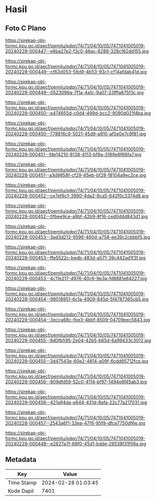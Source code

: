 # Hasil

## Foto C Plano

https://sirekap-obj-formc.kpu.go.id/aecf/pemilu/pdpr/74/71/04/10/05/7471041005019-20240228-000447--e8ba27e2-f3c0-46ac-8288-328c162dd155.jpg

https://sirekap-obj-formc.kpu.go.id/aecf/pemilu/pdpr/74/71/04/10/05/7471041005019-20240228-000449--cf63d053-59d9-4b53-93c1-cf14afdab41d.jpg

https://sirekap-obj-formc.kpu.go.id/aecf/pemilu/pdpr/74/71/04/10/05/7471041005019-20240228-000449--0523096a-7f1a-4a1c-9a07-23fffa875f3c.jpg

https://sirekap-obj-formc.kpu.go.id/aecf/pemilu/pdpr/74/71/04/10/05/7471041005019-20240228-000450--e474655d-c0d4-499d-bcc2-9090d021f4ba.jpg

https://sirekap-obj-formc.kpu.go.id/aecf/pemilu/pdpr/74/71/04/10/05/7471041005019-20240228-000450--778816c9-5021-45d9-a910-af5e0e7c9f81.jpg

https://sirekap-obj-formc.kpu.go.id/aecf/pemilu/pdpr/74/71/04/10/05/7471041005019-20240228-000451--fde14210-8138-4113-bf9a-3189e8f66fa7.jpg

https://sirekap-obj-formc.kpu.go.id/aecf/pemilu/pdpr/74/71/04/10/05/7471041005019-20240228-000451--a3d9858f-cf29-45eb-bf28-f8104a9ec2ce.jpg

https://sirekap-obj-formc.kpu.go.id/aecf/pemilu/pdpr/74/71/04/10/05/7471041005019-20240228-000452--ce7ef6c1-3990-4da2-8ca5-642f0c3374d8.jpg

https://sirekap-obj-formc.kpu.go.id/aecf/pemilu/pdpr/74/71/04/10/05/7471041005019-20240228-000452--0fbee9ce-a9bf-42b9-8f16-ced0d4d843d1.jpg

https://sirekap-obj-formc.kpu.go.id/aecf/pemilu/pdpr/74/71/04/10/05/7471041005019-20240228-000453--3ad3d212-9596-460d-a758-ee39c2cbbbf5.jpg

https://sirekap-obj-formc.kpu.go.id/aecf/pemilu/pdpr/74/71/04/10/05/7471041005019-20240228-000453--ffe5522c-bedb-483d-a571-39c442ad1f3f.jpg

https://sirekap-obj-formc.kpu.go.id/aecf/pemilu/pdpr/74/71/04/10/05/7471041005019-20240228-000453--4c11e217-4976-40c6-9e3a-fd8881e64227.jpg

https://sirekap-obj-formc.kpu.go.id/aecf/pemilu/pdpr/74/71/04/10/05/7471041005019-20240228-000454--98018951-6c1a-4909-845d-5f4787365cb5.jpg

https://sirekap-obj-formc.kpu.go.id/aecf/pemilu/pdpr/74/71/04/10/05/7471041005019-20240228-000454--3ecca68c-fbe3-4bbf-8509-04709eec5843.jpg

https://sirekap-obj-formc.kpu.go.id/aecf/pemilu/pdpr/74/71/04/10/05/7471041005019-20240228-000455--9d0fb595-2e04-42b5-b65d-6a99433c3012.jpg

https://sirekap-obj-formc.kpu.go.id/aecf/pemilu/pdpr/74/71/04/10/05/7471041005019-20240228-000455--3d47543e-60e2-4814-a09f-6cdd95712fce.jpg

https://sirekap-obj-formc.kpu.go.id/aecf/pemilu/pdpr/74/71/04/10/05/7471041005019-20240228-000456--809dfd59-52c0-4114-bf97-1494e8f45ab3.jpg

https://sirekap-obj-formc.kpu.go.id/aecf/pemilu/pdpr/74/71/04/10/05/7471041005019-20240228-000456--421a94da-e644-431d-8afa-22c77a217031.jpg

https://sirekap-obj-formc.kpu.go.id/aecf/pemilu/pdpr/74/71/04/10/05/7471041005019-20240228-000457--2543a6f1-33ea-47f6-95f9-dfce7750df6e.jpg

https://sirekap-obj-formc.kpu.go.id/aecf/pemilu/pdpr/74/71/04/10/05/7471041005019-20240228-000448--e2627a7f-68f0-45d1-bdde-28538f31f06a.jpg


## Metadata

| Key        | Value               |
| ---------- | ------------------- |
| Time Stamp | 2024-02-28 01:03:45 |
| Kode Dapil | 7401                |



